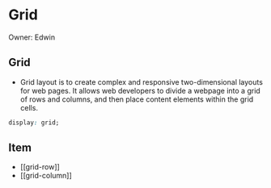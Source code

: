 # Grid

Owner: Edwin

## Grid

- Grid layout is to create complex and responsive two-dimensional layouts for web pages. It allows web developers to divide a webpage into a grid of rows and columns, and then place content elements within the grid cells.

```css
display: grid;
```

## Item

- [[grid-row]]
- [[grid-column]]